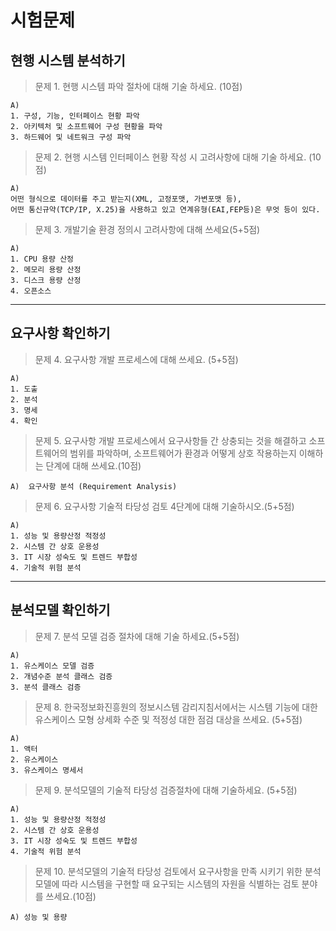 # 시험문제

## 현행 시스템 분석하기
> 문제 1. 현행 시스템 파악 절차에 대해 기술 하세요. (10점)   

```
A)  
1. 구성, 기능, 인터페이스 현황 파악   
2. 아키텍처 및 소프트웨어 구성 현황을 파악
3. 하드웨어 및 네트워크 구성 파악   
```

> 문제 2. 현행 시스템 인터페이스 현황 작성 시 고려사항에 대해 기술 하세요. (10점)   

```
A)  
어떤 형식으로 데이터를 주고 받는지(XML, 고정포맷, 가변포맷 등),  
어떤 통신규약(TCP/IP, X.25)을 사용하고 있고 연계유형(EAI,FEP등)은 무엇 등이 있다.
```

> 문제 3. 개발기술 환경 정의시 고려사항에 대해 쓰세요(5+5점)  

```
A)  
1. CPU 용량 산정   
2. 메모리 용량 산정  
3. 디스크 용량 산정  
4. 오픈소스 
```

___
## 요구사항 확인하기  

> 문제 4. 요구사항 개발 프로세스에 대해 쓰세요. (5+5점)  

```
A)  
1. 도출  
2. 분석  
3. 명세  
4. 확인  
```

> 문제 5. 요구사항 개발 프로세스에서 요구사항들 간 상충되는 것을 해결하고 소프트웨어의 범위를 파악하며, 소프트웨어가 환경과 어떻게 상호 작용하는지 이해하는 단계에 대해 쓰세요.(10점)  

```
A)  요구사항 분석 (Requirement Analysis)  
```

> 문제 6. 요구사항 기술적 타당성 검토 4단계에 대해 기술하시오.(5+5점)  

```
A)  
1. 성능 및 용량산정 적정성
2. 시스템 간 상호 운용성
3. IT 시장 성숙도 및 트렌드 부합성
4. 기술적 위험 분석
```

___
## 분석모델 확인하기  

> 문제 7. 분석 모델 검증 절차에 대해 기술 하세요.(5+5점)  

```
A)  
1. 유스케이스 모델 검증  
2. 개념수준 분석 클래스 검증  
3. 분석 클래스 검증  
```   

> 문제 8. 한국정보화진흥원의 정보시스템 감리지침서에서는 시스템 기능에 대한 유스케이스 모형 상세화 수준 및 적정성 대한 점검 대상을 쓰세요. (5+5점)  

```
A)  
1. 액터
2. 유스케이스  
3. 유스케이스 명세서  
```

> 문제 9. 분석모델의 기술적 타당성 검증절차에 대해 기술하세요. (5+5점)  

```
A)  
1. 성능 및 용량산정 적정성  
2. 시스템 간 상호 운용성  
3. IT 시장 성숙도 및 트렌드 부합성  
4. 기술적 위험 분석  
```

> 문제 10. 분석모델의 기술적 타당성 검토에서 요구사항을 만족 시키기 위한 분석모델에 따라 시스템을 구현할 때 요구되는 시스템의 자원을 식별하는 검토 분야를 쓰세요.(10점)  

```
A) 성능 및 용량
```
